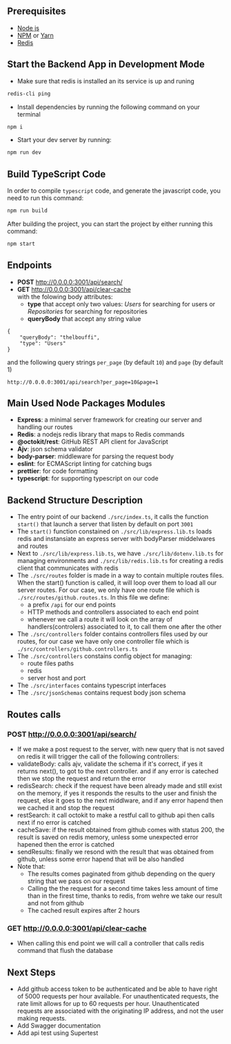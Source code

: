 ## Prerequisites

- [Node js](https://nodejs.org/en/)
- [NPM](https://nodejs.org/) or [Yarn](https://yarnpkg.com/)
- [Redis](https://redis.io/download)
## Start the Backend App in Development Mode

- Make sure that redis is installed an its service is up and runing
```bash
redis-cli ping
```

- Install dependencies by running the following command on your terminal

```bash
npm i
```

- Start your dev server by running:

```bash
npm run dev
```

## Build TypeScript Code
In order to compile `typescript` code, and generate the javascript code, you need to run this command:

```bash
npm run build
```

After building the project, you can start the project by either running this command:

```bash
npm start
```

## Endpoints
- **POST** http://0.0.0.0:3001/api/search/  
- **GET** http://0.0.0.0:3001/api/clear-cache  
with the folowing body attributes:
  - **type** that accept only two values: *Users* for searching for users or *Repositories* for searching for repositories
  - **queryBody** that accept any string value
````
{
    "queryBody": "thelbouffi",
    "type": "Users"
}
````
and the following query strings `per_page` (by default `10`) and `page`  (by default 1)
````
http://0.0.0.0:3001/api/search?per_page=10&page=1
````

## Main Used Node Packages Modules
- **Express**: a minimal server framework for creating our server and handling our routes
- **Redis**: a nodejs redis library that maps to Redis commands
- **@octokit/rest**:  GitHub REST API client for JavaScript
- **Ajv**: json schema validator
- **body-parser**: middleware for parsing the request body
- **eslint**: for ECMAScript linting for catching bugs
- **prettier**: for code formatting
- **typescript**: for supporting typescript on our code

## Backend Structure Description
- The entry point of our backend `./src/index.ts`, it calls the function `start()` that launch a server that listen by default on port `3001`
- The `start()` function constained on `./src/lib/express.lib.ts` loads redis and instansiate an express server with bodyParser middelwares and routes
- Next to `./src/lib/express.lib.ts`, we have `./src/lib/dotenv.lib.ts` for managing environments and `./src/lib/redis.lib.ts` for creating a redis client that communicates with redis
- The `./src/routes` folder is made in a way to contain multiple routes files. When the start() function is called, it will loop over them to load  all our server routes. For our case, we only have one route file which is `./src/routes/github.routes.ts`. In this file we define:
  - a prefix `/api` for our end points
  - HTTP methods and controllers associated to each end point
  - whenever we call a route it will look on the array of handlers(controlers) associated to it, to call them one after the other
- The `./src/controllers` folder contains controllers files used by our routes, for our case we have only one controller file which is `./src/controllers/github.controllers.ts`
- The `./src/controllers` constains config object for managing:
  - route files paths
  - redis
  - server host and port
- The `./src/interfaces` contains typescript interfaces
- The `./src/jsonSchemas` contains request body json schema

## Routes calls
### POST http://0.0.0.0:3001/api/search/
- If we make a post request to the server, with new query that is not saved on redis it will trigger the call of the following controllers:
- validateBody: calls ajv, validate the schema if it's correct, if yes it returns next(), to got to the next controller. and if any error is cateched then we stop the request and return the error
- redisSearch: check if the request have been already made and still exist on the memory, if yes it responds the results to the user and finish the request, else it goes to the next middlware, and if any error hapend then we cached it and stop the request
- restSearch: it call octokit to make a restful call to github api then calls next if no error is catched
- cacheSave: if the result obtained from github comes with status 200, the result is saved on redis memory, unless some unexpected error hapened then the error is catched
- sendResults: finally we resond with the result that was obtained from github, unless some error hapend that will be also handled
- Note that:
  - The results comes paginated from github depending on the query string that we pass on our request
  - Calling the the request for a second time takes less amount of time than in the firest time, thanks to redis, from wehre we take our result and not from github
  - The cached result expires after 2 hours

### GET http://0.0.0.0:3001/api/clear-cache  
- When calling this end point we will call a controller that calls redis command that flush the database

## Next Steps
- Add github access token to be authenticated and be able to have right of 5000 requests per hour available. For unauthenticated requests, the rate limit allows for up to 60 requests per hour. Unauthenticated requests are associated with the originating IP address, and not the user making requests.
- Add Swagger documentation
- Add api test using Supertest



 
